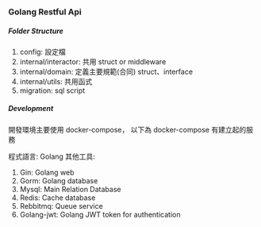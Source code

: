 ### Golang Restful Api


##### Folder Structure
1. config: 設定檔
2. internal/interactor: 共用 struct or middleware
3. internal/domain: 定義主要規範(合同) struct、interface
3. internal/utils: 共用函式
4. migration: sql script

##### Development
開發環境主要使用 docker-compose，
以下為 docker-compose 有建立起的服務

程式語言: Golang
其他工具:
1. Gin: Golang web
2. Gorm: Golang database
3. Mysql: Main Relation Database
4. Redis: Cache database
5. Rebbitmq: Queue service
6. Golang-jwt: Golang JWT token for authentication
